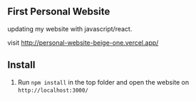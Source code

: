 ## First Personal Website
updating my website with javascript/react.


visit
http://personal-website-beige-one.vercel.app/


## Install

1. Run `npm install` in the top folder and open the website on `http://localhost:3000/`
